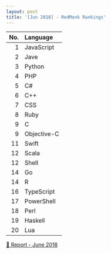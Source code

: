 ```yaml
---
layout: post
title: '[Jun 2018] - RedMonk Rankings'
---
```



| No.  | Language    |
| ---: | :---------- |
| 1    | JavaScript  |
| 2    | Jave        |
| 3    | Python      |
| 4    | PHP         |
| 5    | C#          |
| 6    | C++         |
| 7    | CSS         |
| 8    | Ruby        |
| 9    | C           |
| 9    | Objective-C |
| 11   | Swift       |
| 12   | Scala       |
| 12   | Shell       |
| 14   | Go          |
| 14   | R           |
| 16   | TypeScript  |
| 17   | PowerShell  |
| 18   | Perl        |
| 19   | Haskell     |
| 20   | Lua         |


[:link: Report - June 2018 ](https://redmonk.com/sogrady/2018/08/10/language-rankings-6-18)